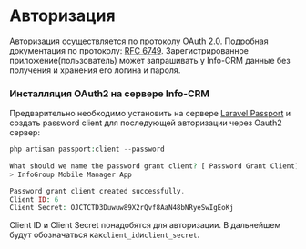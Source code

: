 # Авторизация
Авторизация осуществляется по протоколу OAuth 2.0. Подробная документация по протоколу: [RFC 6749](http://tools.ietf.org/html/rfc6749).
Зарегистрированное приложение(пользователь) может запрашивать у Info-CRM данные без получения и хранения его логина и пароля.

### Инсталляция OAuth2 на сервере Info-CRM
Предварительно необходимо установить на сервере [Laravel Passport](https://laravel.com/docs/5.3/passport#installation)
и создать password client для последующей авторизации через Oauth2 сервер:
```PHP
php artisan passport:client --password
 
What should we name the password grant client? [ Password Grant Client]:
> InfoGroup Mobile Manager App            

Password grant client created successfully.
Client ID: 6
Client Secret: OJCTCTD3Duwuw89X2rQvf8AaN48bNRyeSwIgEoKj
```
Client ID и Client Secret понадобятся для авторизации. В дальнейшем будут обозначаться как```client_id```и```client_secret```.
